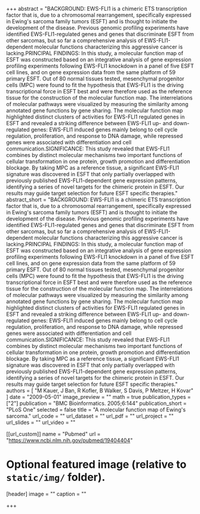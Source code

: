 +++
abstract = "BACKGROUND: EWS-FLI1 is a chimeric ETS transcription factor that is, due to a chromosomal rearrangement, specifically expressed in Ewing's sarcoma family tumors (ESFT) and is thought to initiate the development of the disease. Previous genomic profiling experiments have identified EWS-FLI1-regulated genes and genes that discriminate ESFT from other sarcomas, but so far a comprehensive analysis of EWS-FLI1-dependent molecular functions characterizing this aggressive cancer is lacking.PRINCIPAL FINDINGS: In this study, a molecular function map of ESFT was constructed based on an integrative analysis of gene expression profiling experiments following EWS-FLI1 knockdown in a panel of five ESFT cell lines, and on gene expression data from the same platform of 59 primary ESFT. Out of 80 normal tissues tested, mesenchymal progenitor cells (MPC) were found to fit the hypothesis that EWS-FLI1 is the driving transcriptional force in ESFT best and were therefore used as the reference tissue for the construction of the molecular function map. The interrelations of molecular pathways were visualized by measuring the similarity among annotated gene functions by gene sharing. The molecular function map highlighted distinct clusters of activities for EWS-FLI1 regulated genes in ESFT and revealed a striking difference between EWS-FLI1 up- and down-regulated genes: EWS-FLI1 induced genes mainly belong to cell cycle regulation, proliferation, and response to DNA damage, while repressed genes were associated with differentiation and cell communication.SIGNIFICANCE: This study revealed that EWS-FLI1 combines by distinct molecular mechanisms two important functions of cellular transformation in one protein, growth promotion and differentiation blockage. By taking MPC as a reference tissue, a significant EWS-FLI1 signature was discovered in ESFT that only partially overlapped with previously published EWS-FLI1-dependent gene expression patterns, identifying a series of novel targets for the chimeric protein in ESFT. Our results may guide target selection for future ESFT specific therapies."
abstract_short = "BACKGROUND: EWS-FLI1 is a chimeric ETS transcription factor that is, due to a chromosomal rearrangement, specifically expressed in Ewing's sarcoma family tumors (ESFT) and is thought to initiate the development of the disease. Previous genomic profiling experiments have identified EWS-FLI1-regulated genes and genes that discriminate ESFT from other sarcomas, but so far a comprehensive analysis of EWS-FLI1-dependent molecular functions characterizing this aggressive cancer is lacking.PRINCIPAL FINDINGS: In this study, a molecular function map of ESFT was constructed based on an integrative analysis of gene expression profiling experiments following EWS-FLI1 knockdown in a panel of five ESFT cell lines, and on gene expression data from the same platform of 59 primary ESFT. Out of 80 normal tissues tested, mesenchymal progenitor cells (MPC) were found to fit the hypothesis that EWS-FLI1 is the driving transcriptional force in ESFT best and were therefore used as the reference tissue for the construction of the molecular function map. The interrelations of molecular pathways were visualized by measuring the similarity among annotated gene functions by gene sharing. The molecular function map highlighted distinct clusters of activities for EWS-FLI1 regulated genes in ESFT and revealed a striking difference between EWS-FLI1 up- and down-regulated genes: EWS-FLI1 induced genes mainly belong to cell cycle regulation, proliferation, and response to DNA damage, while repressed genes were associated with differentiation and cell communication.SIGNIFICANCE: This study revealed that EWS-FLI1 combines by distinct molecular mechanisms two important functions of cellular transformation in one protein, growth promotion and differentiation blockage. By taking MPC as a reference tissue, a significant EWS-FLI1 signature was discovered in ESFT that only partially overlapped with previously published EWS-FLI1-dependent gene expression patterns, identifying a series of novel targets for the chimeric protein in ESFT. Our results may guide target selection for future ESFT specific therapies."
authors = [ "M Kauer, J Ban, R Kofler, B Walker, S Davis, P Meltzer, H Kovar"  ] 
date = "2009-05-01"
image_preview = ""
math = true
publication_types = ["2"] 
publication = "BMC Bioinformatics. 2005;6:144"
publication_short = "PLoS One"
selected = false
title = "A molecular function map of Ewing's sarcoma."
url_code = ""
url_dataset = ""
url_pdf = ""
url_project = ""
url_slides = ""
url_video = ""

[[url_custom]]
name = "Pubmed"
url = "https://www.ncbi.nlm.nih.gov/pubmed/19404404"

# Optional featured image (relative to `static/img/` folder).
[header]
image = ""
caption = ""

+++

